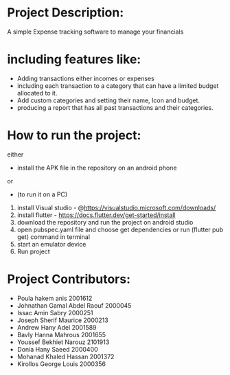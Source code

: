# Project Description: 
A simple Expense tracking software to manage your financials 

# including features like:
* Adding transactions either incomes or expenses
* including each transaction to a category that can have a limited budget allocated to it.
* Add custom categories and setting their name, Icon and budget.
* producing a report that has all past transactions and their categories.

# How to run the project: 
either

* install the APK file in the repository on an android phone

or 
* (to run it on a PC)

1. install Visual studio - @https://visualstudio.microsoft.com/downloads/
2. install flutter - https://docs.flutter.dev/get-started/install
3. download the repository and run the project on android studio
4. open pubspec.yaml file and choose get dependencies or run (flutter pub get) command in terminal
5. start an emulator device
6. Run project



# Project Contributors:
* Poula hakem anis              2001612
* Johnathan Gamal Abdel Raouf   2000045
* Issac Amin Sabry              2000251
* Joseph Sherif Maurice         2000213
* Andrew Hany Adel              2001589
* Bavly Hanna Mahrous           2001655
* Youssef Bekhiet Narouz        2101913
* Donia Hany Saeed              2000400
* Mohanad Khaled Hassan         2001372
* Kirollos George Louis         2000356

